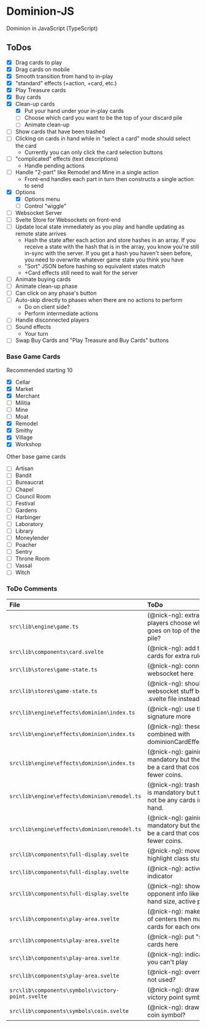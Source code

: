 # Dominion-JS
Dominion in JavaScript (TypeScript)

## ToDos

- [x] Drag cards to play
- [x] Drag cards on mobile
- [x] Smooth transition from hand to in-play
- [x] "standard" effects (+action, +card, etc.)
- [x] Play Treasure cards
- [x] Buy cards
- [x] Clean-up cards
   - [x] Put your hand under your in-play cards
   - [ ] Choose which card you want to be the top of your discard pile
   - [ ] Animate clean-up
- [ ] Show cards that have been trashed
- [ ] Clicking on cards in hand while in "select a card" mode should select the card
   - Currently you can only click the card selection buttons
- [ ] "complicated" effects (text descriptions)
   - Handle pending actions
- [ ] Handle "2-part" like Remodel and Mine in a single action
   - Front-end handles each part in turn then constructs a single action to send
- [x] Options
   - [x] Options menu
   - [ ] Control "wiggle"
- [ ] Websocket Server
- [ ] Svelte Store for Websockets on front-end
- [ ] Update local state immediately as you play and handle updating as remote state arrives
   - Hash the state after each action and store hashes in an array. If you receive a state with the hash that is in the array, you know you're still in-sync with the server. If you get a hash you haven't seen before, you need to overwrite whatever game state you think you have
   - "Sort" JSON before hashing so equivalent states match
   - +Card effects still need to wait for the server
- [ ] Animate buying cards
- [ ] Animate clean-up phase
- [ ] Can click on any phase's button
- [ ] Auto-skip directly to phases when there are no actions to perform
   - Do on client side?
   - Perform intermediate actions
- [ ] Handle disconnected players
- [ ] Sound effects
   - Your turn
- [ ] Swap Buy Cards and "Play Treasure and Buy Cards" buttons

### Base Game Cards

Recommended starting 10

- [x] Cellar
- [x] Market
- [x] Merchant
- [ ] Militia
- [ ] Mine
- [ ] Moat
- [x] Remodel
- [x] Smithy
- [x] Village
- [x] Workshop

Other base game cards

- [ ] Artisan
- [ ] Bandit
- [ ] Bureaucrat
- [ ] Chapel
- [ ] Council Room
- [ ] Festival
- [ ] Gardens
- [ ] Harbinger
- [ ] Laboratory
- [ ] Library
- [ ] Moneylender
- [ ] Poacher
- [ ] Sentry
- [ ] Throne Room
- [ ] Vassal
- [ ] Witch

### ToDo Comments

File | ToDo
:- | :-
`src\lib\engine\game.ts` | (@nick-ng): extra step to let players choose which card goes on top of their discard pile?
`src\lib\components\card.svelte` | (@nick-ng): add tooltip to cards for extra rules
`src\lib\stores\game-state.ts` | (@nick-ng): connect to websocket here
`src\lib\stores\game-state.ts` | (@nick-ng): should websocket stuff be in a .svelte file instead?
`src\lib\engine\effects\dominion\index.ts` | (@nick-ng): use this return signature more
`src\lib\engine\effects\dominion\index.ts` | (@nick-ng): these can be combined with dominionCardEffectFunctions
`src\lib\engine\effects\dominion\index.ts` | (@nick-ng): gaining a card is mandatory but there may not be a card that costs 4 or fewer coins.
`src\lib\engine\effects\dominion\remodel.ts` | (@nick-ng): trashing a card is mandatory but there may not be any cards in your hand.
`src\lib\engine\effects\dominion\remodel.ts` | (@nick-ng): gaining a card is mandatory but there may not be a card that costs 4 or fewer coins.
`src\lib\components\full-display.svelte` | (@nick-ng): move button highlight class stuff here
`src\lib\components\full-display.svelte` | (@nick-ng): active player indicator
`src\lib\components\full-display.svelte` | (@nick-ng): show various opponent info like deck size, hand size, active player, etc. 
`src\lib\components\play-area.svelte` | (@nick-ng): make an array of centers then make discard cards for each one
`src\lib\components\play-area.svelte` | (@nick-ng): put "set-aside" cards here 
`src\lib\components\play-area.svelte` | (@nick-ng): indicate cards you can't play 
`src\lib\components\play-area.svelte` | (@nick-ng): overrideBlocker not used? 
`src\lib\components\symbols\victory-point.svelte` | (@nick-ng): draw your own victory point symbol? 
`src\lib\components\symbols\coin.svelte` | (@nick-ng): draw your own coin symbol? 
